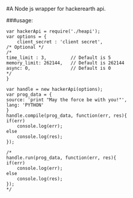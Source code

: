 #A Node js wrapper for hackerearth api.

###usage:


    var hackerApi = require('./heapi');
    var options = {
    	client_secret : 'client secret',
	/* Optional */
	/*
	time_limit : 3, 		// Default is 5
	memory_limit: 262144,	// Default is 262144
	async: 0, 				// Default is 0
	*/
    }

    var handle = new hackerApi(options);
    var prog_data = {
	source: 'print "May the force be with you!"',
	lang: 'PYTHON' 
    }
    handle.compile(prog_data, function(err, res){
	if(err)
		console.log(err);
	else
		console.log(res);
    });

    /*
    handle.run(prog_data, function(err, res){
	if(err)
		console.log(err);
	else
		console.log(res);
    });
    */ 
